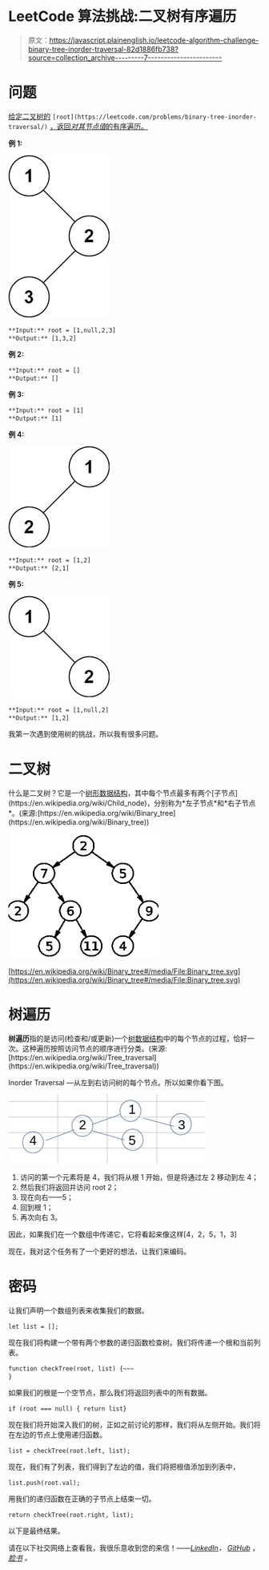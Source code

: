 # LeetCode 算法挑战:二叉树有序遍历

> 原文：<https://javascript.plainenglish.io/leetcode-algorithm-challenge-binary-tree-inorder-traversal-82d1886fb738?source=collection_archive---------7----------------------->

# 问题

[给定二叉树的](https://leetcode.com/problems/binary-tree-inorder-traversal/) `[root](https://leetcode.com/problems/binary-tree-inorder-traversal/)` [，返回*对其节点值*的有序遍历。](https://leetcode.com/problems/binary-tree-inorder-traversal/)

**例 1:**

![](img/df01a46d95cc510b00d4eff8baf33186.png)

```
**Input:** root = [1,null,2,3]
**Output:** [1,3,2]
```

**例 2:**

```
**Input:** root = []
**Output:** []
```

**例 3:**

```
**Input:** root = [1]
**Output:** [1]
```

**例 4:**

![](img/16ba9fcb5c37be24556eb78d7787f539.png)

```
**Input:** root = [1,2]
**Output:** [2,1]
```

**例 5:**

![](img/4b1db9363c7385e7b7843421bf3d3d01.png)

```
**Input:** root = [1,null,2]
**Output:** [1,2]
```

我第一次遇到使用树的挑战，所以我有很多问题。

# 二叉树

什么是二叉树？它是一个[树形数据结构](https://en.wikipedia.org/wiki/Tree_(data_structure))，其中每个节点最多有两个[子节点](https://en.wikipedia.org/wiki/Child_node)，分别称为*左子节点*和*右子节点*。(来源:[https://en.wikipedia.org/wiki/Binary_tree](https://en.wikipedia.org/wiki/Binary_tree))

![](img/d40d582357868a6ea04203a3512701a1.png)

[https://en.wikipedia.org/wiki/Binary_tree#/media/File:Binary_tree.svg](https://en.wikipedia.org/wiki/Binary_tree#/media/File:Binary_tree.svg)

# 树遍历

**树遍历**指的是访问(检查和/或更新)一个[树数据结构](https://en.wikipedia.org/wiki/Tree_(data_structure))中的每个节点的过程，恰好一次。这种遍历按照访问节点的顺序进行分类。(来源:[https://en.wikipedia.org/wiki/Tree_traversal](https://en.wikipedia.org/wiki/Tree_traversal))

Inorder Traversal —从左到右访问树的每个节点。所以如果你看下图。

![](img/8ff76686b98533cb8baa31a69a4be17e.png)

1.  访问的第一个元素将是 4，我们将从根 1 开始，但是将通过左 2 移动到左 4；
2.  然后我们将返回并访问 root 2；
3.  现在向右——5；
4.  回到根 1；
5.  再次向右 3。

因此，如果我们在一个数组中传递它，它将看起来像这样[4，2，5，1，3]

现在，我对这个任务有了一个更好的想法，让我们来编码。

# 密码

让我们声明一个数组列表来收集我们的数据。

```
let list = [];
```

现在我们将构建一个带有两个参数的递归函数检查树。我们将传递一个根和当前列表。

```
function checkTree(root, list) {~~~
}
```

如果我们的根是一个空节点，那么我们将返回列表中的所有数据。

```
if (root === null) { return list}
```

现在我们将开始深入我们的树，正如之前讨论的那样，我们将从左侧开始。我们将在左边的节点上使用递归函数。

```
list = checkTree(root.left, list);
```

现在，我们有了列表，我们得到了左边的值，我们将把根值添加到列表中，

```
list.push(root.val);
```

用我们的递归函数在正确的子节点上结束一切。

```
return checkTree(root.right, list);
```

以下是最终结果。

请在以下社交网络上查看我，我很乐意收到您的来信！——[*LinkedIn*](https://www.linkedin.com/in/nick-solonyy/)*，* [*GitHub*](https://github.com/nicksolony) ， [*脸书*](https://www.facebook.com/nick.solony) *。*